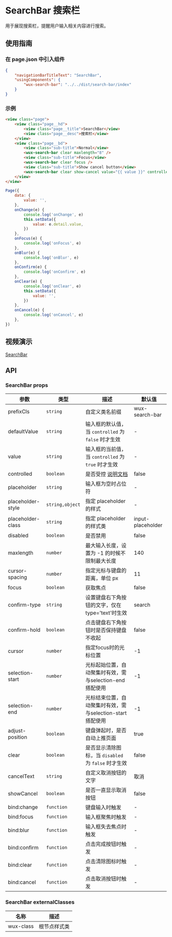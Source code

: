 # SearchBar 搜索栏

用于展现搜索栏，提醒用户输入相关内容进行搜索。

## 使用指南

### 在 page.json 中引入组件

```json
{
    "navigationBarTitleText": "SearchBar",
    "usingComponents": {
        "wux-search-bar": "../../dist/search-bar/index"
    }
}
```

### 示例

```html
<view class="page">
    <view class="page__hd">
        <view class="page__title">SearchBar</view>
        <view class="page__desc">搜索栏</view>
    </view>
    <view class="page__bd">
        <view class="sub-title">Normal</view>
        <wux-search-bar clear maxlength="8" />
        <view class="sub-title">Focus</view>
        <wux-search-bar clear focus />
        <view class="sub-title">Show cancel button</view>
        <wux-search-bar clear show-cancel value="{{ value }}" controlled placeholder="Search" bind:change="onChange" bind:focus="onFocus" bind:blur="onBlur" bind:confirm="onConfirm" bind:clear="onClear" bind:cancel="onCancel" />
    </view>
</view>
```

```js
Page({
    data: {
        value: '',
    },
    onChange(e) {
        console.log('onChange', e)
        this.setData({
            value: e.detail.value,
        })
    },
    onFocus(e) {
        console.log('onFocus', e)
    },
    onBlur(e) {
        console.log('onBlur', e)
    },
    onConfirm(e) {
        console.log('onConfirm', e)
    },
    onClear(e) {
        console.log('onClear', e)
        this.setData({
            value: '',
        })
    },
    onCancel(e) {
        console.log('onCancel', e)
    },
})
```

## 视频演示

[SearchBar](./_media/search-bar.mp4 ':include :type=iframe width=375px height=667px')

## API

### SearchBar props

| 参数 | 类型 | 描述 | 默认值 |
| --- | --- | --- | --- |
| prefixCls | `string` | 自定义类名前缀 | wux-search-bar |
| defaultValue | `string` | 输入框的默认值，当 `controlled` 为 `false` 时才生效 | - |
| value | `string` | 输入框的当前值，当 `controlled` 为 `true` 时才生效 | - |
| controlled | `boolean` | 是否受控 [说明文档](controlled.md) | false |
| placeholder | `string` | 输入框为空时占位符 | - |
| placeholder-style | `string,object` | 指定 placeholder 的样式 | - |
| placeholder-class | `string` | 指定 placeholder 的样式类 | input-placeholder |
| disabled | `boolean` | 是否禁用 | false |
| maxlength | `number` | 最大输入长度，设置为 -1 的时候不限制最大长度 | 140 |
| cursor-spacing | `number` | 指定光标与键盘的距离，单位 px | 11 |
| focus | `boolean` | 获取焦点 | false |
| confirm-type | `string` | 设置键盘右下角按钮的文字，仅在type='text'时生效 | search |
| confirm-hold | `boolean` | 点击键盘右下角按钮时是否保持键盘不收起 | false |
| cursor | `number` | 指定focus时的光标位置 | -1 |
| selection-start | `number` | 光标起始位置，自动聚集时有效，需与selection-end搭配使用 | -1 |
| selection-end | `number` | 光标结束位置，自动聚集时有效，需与selection-start搭配使用 | -1 |
| adjust-position | `boolean` | 键盘弹起时，是否自动上推页面 | true |
| clear | `boolean` | 是否显示清除图标，当 `disabled` 为 `false` 时才生效 | false |
| cancelText | `string` | 自定义取消按钮的文字 | 取消 |
| showCancel | `boolean` | 是否一直显示取消按钮 | false |
| bind:change | `function` | 键盘输入时触发 | - |
| bind:focus | `function` | 输入框聚焦时触发 | - |
| bind:blur | `function` | 输入框失去焦点时触发 | - |
| bind:confirm | `function` | 点击完成按钮时触发 | - |
| bind:clear | `function` | 点击清除图标时触发 | - |
| bind:cancel | `function` | 点击取消按钮时触发 | - |

### SearchBar externalClasses

| 名称 | 描述 |
| --- | --- |
| wux-class | 根节点样式类 |